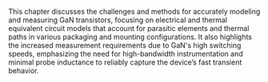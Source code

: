 This chapter discusses the challenges and methods for accurately modeling and measuring GaN transistors, focusing on electrical and thermal equivalent circuit models that account for parasitic elements and thermal paths in various packaging and mounting configurations. It also highlights the increased measurement requirements due to GaN's high switching speeds, emphasizing the need for high-bandwidth instrumentation and minimal probe inductance to reliably capture the device’s fast transient behavior.
